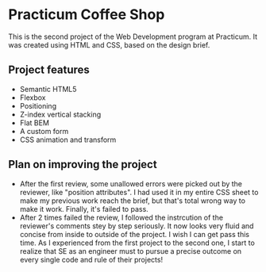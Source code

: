 # Practicum Coffee Shop

This is the second project of the Web Development program at Practicum. It was created using HTML and CSS, based on the design brief.

## Project features

- Semantic HTML5
- Flexbox
- Positioning
- Z-index vertical stacking
- Flat BEM
- A custom form
- CSS animation and transform

## Plan on improving the project

- After the first review, some unallowed errors were picked out by the reviewer, like "position attributes". I had used it in my entire CSS sheet to make my previous work reach the brief, but that's total wrong way to make it work. Finally, it's failed to pass.
- After 2 times failed the review, I followed the instrcution of the reviewer's comments stey by step seriously. It now looks very fluid and concise from inside to outside of the project. I wish I can get pass this time. As I experienced from the first project to the second one, I start to realize that SE as an engineer must to pursue a precise outcome on every single code and rule of their projects!
